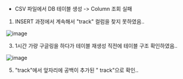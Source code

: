 - CSV 파일에서 DB 테이블 생성 -> Column 조회 실패
1. INSERT 과정에서 계속해서 "track" 컬럼을 찾지 못하였음..
   
![image](https://github.com/user-attachments/assets/45d99f78-4726-4ef2-8a7a-3f2d7a6ca998)

3. 1시간 가량 구글링을 하다가 테이블 재생성 직전에 테이블 구조 확인하였음..

![image](https://github.com/user-attachments/assets/a93eba97-f6e0-4f86-a259-4640fb32ad3b)

5. "track"에서 앞자리에 공백이 추가된 " track"으로 확인..
